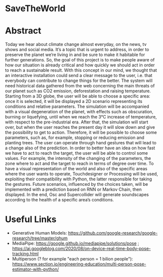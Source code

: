 # SaveTheWorld

# Abstract

Today we hear about climate change almost everyday, on the news, tv shows and social
media. It’s a topic that is urgent to address, in order to preserve the planet we’re living in and
be sure to make it habitable for further generations.
So, the goal of this project is to make people aware of how our situation is already critical
and how quickly we should act in order to reach a sustainable result. With this concept in our
mind, we thought that an interactive installation could send a clear message to the user, i.e.
that everybody can contribute to change things for the better.
The system will need historical data gathered from the web concerning the main threats of
our planet such as CO2 emission, deforestation and raising temperature.
Starting from a 3D globe, the user will be able to choose a specific area: once it is selected,
it will be displayed a 2D scenario representing its conditions and relative parameters.
The simulation will be accompanied with a visual degeneration of the planet, with effects
such as obscuration, burning or liquefying, until when we reach the 3°C increase of
temperature, with respect to the pre-industrial era.
After that, the simulation will start over, but when the user reaches the present day it will
slow down and give the possibility to get to action. Therefore, it will be possible to choose
some parameters, such as, for example, stopping or reducing emission and planting trees.
The user can operate through hand gestures that will lead to a change also of the prediction.
 In order to better have an idea on how fast we have to act to reach the target, the user will
 be able to control some values. For example, the intensity of the changing of the
 parameters, the zone where to act and the target to reach in terms of degree over time.
To have a visual representation of the world and also of the specific areas where the user
wants to operate, Touchdesigner or Processing will be used, exploiting their compatibility
with Python, the latter responsible for taking the gestures. Future scenarios, influenced by
the choices taken, will be implemented with a prediction based on RNN or Markov Chain,
then displayed. In the end, Osc and Supercollider will generate soundscapes according to
the health of a specific area’s conditions.

# Useful Links

- Generative Human Models: https://github.com/google-research/google-research/tree/master/ghum
- MediaPipe: https://google.github.io/mediapipe/solutions/pose ; https://ai.googleblog.com/2020/08/on-device-real-time-body-pose-tracking.html
- Multiperson (? for example "each person = 1 bilion people"): https://www.section.io/engineering-education/multi-person-pose-estimator-with-python/
